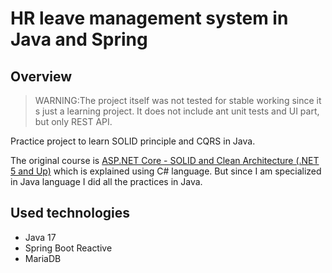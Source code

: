 # HR leave management system in Java and Spring
## Overview
> WARNING:The project itself was not tested for stable working
> since it s just a learning project. It does not include ant
> unit tests and UI part, but only REST API.

Practice project to learn SOLID principle and CQRS in Java.

The original course is [ASP.NET Core - SOLID and Clean Architecture (.NET 5 and Up)](https://www.udemy.com/course/aspnet-core-solid-and-clean-architecture-net-5-and-up/) 
which is explained using C# language. But since I am specialized in Java language I 
did all the practices in Java.

## Used technologies
* Java 17
* Spring Boot Reactive
* MariaDB